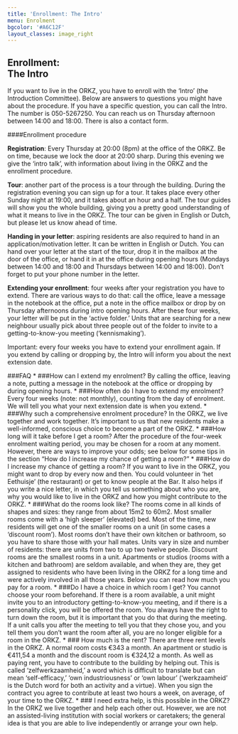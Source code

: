 ```yaml
---
title: 'Enrollment: The Intro'
menu: Enrolment
bgcolor: '#A6C12F'
layout_classes: image_right
---
```


Enrollment:<br/>The Intro
---------------------------------

If you want to live in the ORKZ, you have to enroll with the ‘Intro’ (the Introduction Committee). Below are answers to questions you might have about the procedure. If you have a specific question, you can call the Intro. The number is 050-5267250. You can reach us on Thursday afternoon between 14:00 and 18:00. There is also a contact form. 

####Enrollment procedure

**Registration**: Every Thursday at 20:00 (8pm) at the office of the ORKZ. Be on time, because we lock the door at 20:00 sharp. During this evening we give the ‘intro talk’, with information about living in the ORKZ and the enrollment procedure.

**Tour**: another part of the process is a tour through the building. During the registration evening you can sign up for a tour. It takes place every other Sunday night at 19:00, and it takes about an hour and a half. The tour guides will show you the whole building, giving you a pretty good understanding of what it means to live in the ORKZ. The tour can be given in English or Dutch, but please let us know ahead of time.

**Handing in your letter**: aspiring residents are also required to hand in an application/motivation letter. It can be written in English or Dutch. You can hand over your letter at the start of the tour, drop it in the mailbox at the door of the office, or hand it in at the office during opening hours (Mondays between 14:00 and 18:00 and Thursdays between 14:00 and 18:00). Don’t forget to put your phone number in the letter.

**Extending your enrollment**: four weeks after your registration you have to extend. There are various ways to do that: call the office, leave a message in the notebook at the office, put a note in the office mailbox or drop by on Thursday afternoons during intro opening hours. After these four weeks, your letter will be put in the ‘active folder.’ Units that are searching for a new neighbour usually pick about three people out of the folder to invite to a getting-to-know-you meeting (‘kennismaking’).

Important: every four weeks you have to extend your enrollment again. If you extend by calling or dropping by, the Intro will inform you about the next extension date.


<div class="accordion" markdown="1">
###FAQ	
* ###How can I extend my enrolment?
  By calling the office, leaving a note, putting a message in the notebook at the office or dropping by during opening hours.
* ###How often do I have to extend my enrolment?
  Every four weeks (note: not monthly), counting from the day of enrolment. We will tell you what your next extension date is when you extend.  
* ###Why such a comprehensive enrolment procedure?
  In the ORKZ, we live together and work together. It’s important to us that new residents make a well-informed, conscious choice to become a part of the ORKZ.    
* ###How long will it take before I get a room?
  After the procedure of the four-week enrolment waiting period, you may be chosen for a room at any moment. However, there are ways to improve your odds; see below for some tips in the section “How do I increase my chance of getting a room?”
* ###How do I increase my chance of getting a room?
  If you want to live in the ORKZ, you might want to drop by every now and then. You could volunteer in ‘het Eethuisje’ (the restaurant) or get to know people at the Bar. It also helps if you write a nice letter, in which you tell us something about who you are, why you would like to live in the ORKZ and how you might contribute to the ORKZ.
* ###What do the rooms look like?
  The rooms come in all kinds of shapes and sizes: they range from about 15m2 to 60m2. Most smaller rooms come with a ‘high sleeper’ (elevated) bed. Most of the time, new residents will get one of the smaller rooms on a unit (in some cases a ‘discount room’). Most rooms don’t have their own kitchen or bathroom, so you have to share those with your hall mates. Units vary in size and number of residents: there are units from two to up two twelve people. Discount rooms are the smallest rooms in a unit. Apartments or studios (rooms with a kitchen and bathroom) are seldom available, and when they are, they get assigned to residents who have been living in the ORKZ for a long time and were actively involved in all those years. Below you can read how much you pay for a room.
* ###Do I have a choice in which room I get? 
  You cannot choose your room beforehand. If there is a room available, a unit might invite you to an introductory getting-to-know-you meeting, and if there is a personality click, you will be offered the room. You always have the right to turn down the room, but it is important that you do that during the meeting. If a unit calls you after the meeting to tell you that they chose you, and you tell them you don’t want the room after all, you are no longer eligible for a room in the ORKZ. 
* ### How much is the rent?
  There are three rent levels in the ORKZ. A normal room costs €343 a month. An apartment or studio is €411,54 a month and the discount room is €324,12 a month. As well as paying rent, you have to contribute to the building by helping out. This is called ‘zelfwerkzaamheid,’ a word which is difficult to translate but can mean ‘self-efficacy,’  ‘own industriousness’ or ‘own labour’ (‘werkzaamheid’ is the Dutch word for both an activity and a virtue). When you sign the contract you agree to contribute at least two hours a week, on average, of your time to the ORKZ.
* ### I need extra help, is this possible in the ORKZ?
 In the ORKZ we live together and help each other out. However, we are not an assisted-living institution with social workers or caretakers; the general idea is that you are able to live independently or arrange your own help.  
</div>
